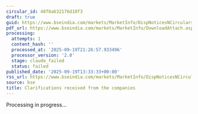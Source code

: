 ```yaml
---
circular_id: 48f8a632176d10f3
draft: true
guid: https://www.bseindia.com/markets/MarketInfo/DispNoticesNCirculars.aspx?Noticeid={A9E88CDA-032F-45C7-8AAD-62974E30A3A4}&noticeno=20250919-34&dt=09/19/2025&icount=34&totcount=44&flag=0
pdf_url: https://www.bseindia.com/markets/MarketInfo/DownloadAttach.aspx?id=20250919-34&attachedId=e6fac774-daa3-46f3-b5a4-e064c43badac
processing:
  attempts: 1
  content_hash: ''
  processed_at: '2025-09-19T21:26:57.933496'
  processor_version: '2.0'
  stage: claude_failed
  status: failed
published_date: '2025-09-19T13:33:33+00:00'
rss_url: https://www.bseindia.com/markets/MarketInfo/DispNoticesNCirculars.aspx?Noticeid={A9E88CDA-032F-45C7-8AAD-62974E30A3A4}&noticeno=20250919-34&dt=09/19/2025&icount=34&totcount=44&flag=0
source: bse
title: Clarifications received from the companies
---
```


Processing in progress...